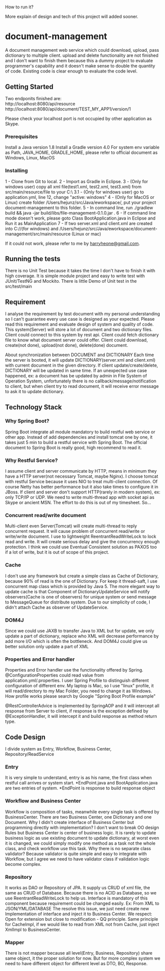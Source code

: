 # 

How to run it?



More explain of design and tech of this project will added sooner.


# document-management

A document management web service which could download, upload, pass dictionary to multiple client.
upload and delete functionality are not finished and I don't want to finish them because this a dummy project to evaluate
programmer's capability and it doesn't make sense to double the quantity of code.
Existing code is clear enough to evaluate the code level.

## Getting Started
Two endponits finished are:  
http://localhost:8080/api/resource 
http://localhost:8080/api/document/TEST_MY_APP1/version/1

Please check your localhost port is not occupied by other application as Skype.

### Prerequisites

Install a Java version 1.8
Install a Gradle version 4.0
For system env variable as Path, JAVA_HOME, GRADLE_HOME, please refer to official document as Windows, Linux, MacOS


### Installing

1 - Clone from Git to local.
2 - Import as Gradle in Eclipse.
3 - (Only for windows user) copy all xml file(test1.xml, test2.xml, test3.xml) from src/main/resource/file to your C:\\
	3.1 - (Only for windows user) go to application.yml, line 12, change "active: windows"
4 - (Only for MacOS or Linux) create folder /Users/hejunz/src/Java/eworkspace/, put your project document-management to this folder.
5 - In command line, run ./gradlew build && java -jar build/libs/file-management-0.1.0.jar .
6 - If command line mode doesn't work, please goto Class BootApplication.java in Eclipse and Run it as MainApplication
7 - If two server.xml and client.xml are created into C://(for windows) 
	and /Users/hejunz/src/Java/eworkspace/document-management/src/main/resource (Linux or mac)

If it could not work, please refer to me by harryheone@gmail.com. 

## Running the tests

There is no Unit Test because it takes the time I don't have to finish it with high coverage.
It is simple module project and easy to write test with JUnit/TestNG and Mockito.
There is little Demo of Unit test in the src/test/main


## Requirement

I analyse the requirement by test document with my personal understanding
so I can't guarantee every use case is designed as your expected.
Please read this requirement and evaluate design of system and quality of code.
This system(Server) will store a lot of document and two dictionary files.
Client could connect to this system by rest api.
Client could fetch dictionary file to know what document server could offer.
Client could download, create(not done), upload(not done), delete(done) document.

About synchronization between DOCUMENT and DICTIONARY
Each time the server is booted, it will update DICTIONARY(server.xml and client.xml) with current
document in the given directory.
If client update/create/delete, DICTIONARY will be updated in same time.
If an unexpected use case happened, ex: a document has be updated by admin in File System of Operation System, 
unfortunately there is no callback/message/notification to client, but when client try to read document, it will
receive error message to ask it to update dictionary.

## Technology Stack

### Why Spring Boot?
Spring Boot integrate all module mandatory to build restful web service or other app.
Instead of add dependencies and install tomcat one by one, it takes just 5 min to build a restful service with Spring Boot.
The official document to Spring Boot is really good, high recommend to read it.

### Why Restful Service?
I assume client and server communicate by HTTP, means in minimum they have a HTTP server(not necessary Tomcat, maybe Nginx).
I choose tomcat with restful Service because it uses NIO to treat multi-client connection.
Of course Netty has better performance but it also take times to configure it in JBoss.
If client and server don't support HTTP(rarely in modern system), ex: only TCP/IP or UDP. 
We need to write multi-thread app with socket api as Skype or ancient MSN. The effort to do this is out of my timesheet. So...

### Concurrent read/write document
Multi-client even Server(Tomcat) will create multi-thread to reply concurrent request.
It will cause problem of concurrent read/write or write/write document.
I use to lightweight ReentrantReadWriteLock to lock read and write. 
It will create serious delay and give the concurrency enough protection.
I think we could use Eventual Consistent solution as PAXOS too if a lot of write, but it is out of scope of this project.

### Cache
I don't use any framework but create a simple class as Cache of Dictionary, because 90% of read is the one of Dictionary.
For keep it thread-saft, I use concurrent map class which is provided by Java 5.
The more elegant way to update cache is that Component of DictionaryUpdateService will notify observers(Cache is 
one of observers) for unique system or send message to MessageQueue for distribute system.
Due to our simplicity of code, I didn't attach Cache as observer of UpdateService.

### DOM4J
Since we could use JAXB to transfer Java to XML but for update, we only update a part of dictionary, 
replace who XML will decrease performance by add more I/O which is often the bottleneck.
And DOM4J could give us better solution only update a part of XML

### Properties and Error handler
Properties and Error handler use the functionality offered by Spring.
@ConfigurationProperties could read value from application.yml/.properties.
I user Spring Profile to distinguish different configuration of different env. My laptop is Mac, 
so I use "linux" profile, it will read/directory to my Mac Folder, you need to change it as Windows.
How profile works please search by Google "Spring Boot Profile example"

@RestControllerAdvice is implemented by SpringAOP and it will intercept all response from Server to client,
if response is the exception defined by @ExceptionHandler, it will intercept it and build response as method return type.


## Code Design
I divide system as Entry, Workflow, Business Center, Repository/ReadService

### Entry
It is very simple to understand, entry is as his name, the first class when restful call arrives or system start.
*EndPoint.java and BootApplication.java are two entries of system.
*EndPoint is response to build response object

### Workflow and Business Center
Workflow is composition of tasks, meanwhile every single task is offered by BusinessCenter.
There are two Business Center, one Dictionary and one Document.
Why I didn't create interface of Business Center but programming directly with implementation?
I don't want to break OO design Rules but Business Center is center of business logic.
It is rarely to update business logic as use existing document to update dictionary, at worst even it is changed,
we could simply modify one method as a task not the whole class, and check workflow use this task.
Why there is no separate class validator?
Because validator is quite simple and easy to integrate with Workflow, but I agree we need to have validator class
if validation logic become complex.


### Repository
It works as DAO or Repository of JPA. It supply us CRUD of xml file, the same as CRUD of Database.
Because there is no ACID as Database, so we use ReentrantReadWriteLock to help us.
Interface is mandatory of this component because requirement could be changed easily. Ex: From XML to JSON/YML/DATABASE
The resolve this issue, we just need create new Implementation of interface and inject it to Business Center.
We respect: Open for extension but close to modification - QQ principle.
Same principle for CacheImpl, if we would like to read from XML not from Cache, just inject XmlImpl to BusinessCenter.

### Mapper
There is not mapper because all level(Entry, Business, Repository) share same object, it the proper solution for now.
But for more complex system we need to have different object for different level as DTO, BO, Response.










